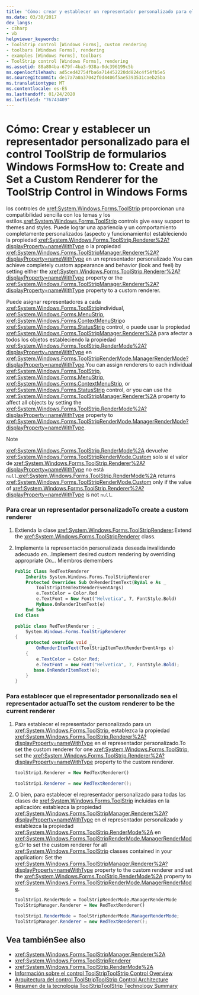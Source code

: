 ```yaml
---
title: 'Cómo: crear y establecer un representador personalizado para el control ToolStrip'
ms.date: 03/30/2017
dev_langs:
- csharp
- vb
helpviewer_keywords:
- ToolStrip control [Windows Forms], custom rendering
- toolbars [Windows Forms], rendering
- examples [Windows Forms], toolbars
- ToolStrip control [Windows Forms], rendering
ms.assetid: 88a804ba-679f-4ba3-938a-0dc396199c5b
ms.openlocfilehash: ad5ced42754fba6a714452220dd824c4f54fb5e5
ms.sourcegitcommit: de17a7a0a37042f0d4406f5ae5393531caeb25ba
ms.translationtype: MT
ms.contentlocale: es-ES
ms.lasthandoff: 01/24/2020
ms.locfileid: "76743409"
---
```

# <a name="how-to-create-and-set-a-custom-renderer-for-the-toolstrip-control-in-windows-forms"></a><span data-ttu-id="db4a2-102">Cómo: Crear y establecer un representador personalizado para el control ToolStrip de formularios Windows Forms</span><span class="sxs-lookup"><span data-stu-id="db4a2-102">How to: Create and Set a Custom Renderer for the ToolStrip Control in Windows Forms</span></span>
<span data-ttu-id="db4a2-103">los controles de <xref:System.Windows.Forms.ToolStrip> proporcionan una compatibilidad sencilla con los temas y los estilos.</span><span class="sxs-lookup"><span data-stu-id="db4a2-103"><xref:System.Windows.Forms.ToolStrip> controls give easy support to themes and styles.</span></span> <span data-ttu-id="db4a2-104">Puede lograr una apariencia y un comportamiento completamente personalizados (aspecto y funcionamiento) estableciendo la propiedad <xref:System.Windows.Forms.ToolStrip.Renderer%2A?displayProperty=nameWithType> o la propiedad <xref:System.Windows.Forms.ToolStripManager.Renderer%2A?displayProperty=nameWithType> en un representador personalizado.</span><span class="sxs-lookup"><span data-stu-id="db4a2-104">You can achieve completely custom appearance and behavior (look and feel) by setting either the <xref:System.Windows.Forms.ToolStrip.Renderer%2A?displayProperty=nameWithType> property or the <xref:System.Windows.Forms.ToolStripManager.Renderer%2A?displayProperty=nameWithType> property to a custom renderer.</span></span>  
  
 <span data-ttu-id="db4a2-105">Puede asignar representadores a cada <xref:System.Windows.Forms.ToolStrip>individual, <xref:System.Windows.Forms.MenuStrip>, <xref:System.Windows.Forms.ContextMenuStrip>o <xref:System.Windows.Forms.StatusStrip> control, o puede usar la propiedad <xref:System.Windows.Forms.ToolStripManager.Renderer%2A> para afectar a todos los objetos estableciendo la propiedad <xref:System.Windows.Forms.ToolStrip.RenderMode%2A?displayProperty=nameWithType> en <xref:System.Windows.Forms.ToolStripRenderMode.ManagerRenderMode?displayProperty=nameWithType>.</span><span class="sxs-lookup"><span data-stu-id="db4a2-105">You can assign renderers to each individual <xref:System.Windows.Forms.ToolStrip>, <xref:System.Windows.Forms.MenuStrip>, <xref:System.Windows.Forms.ContextMenuStrip>, or <xref:System.Windows.Forms.StatusStrip> control, or you can use the <xref:System.Windows.Forms.ToolStripManager.Renderer%2A> property to affect all objects by setting the <xref:System.Windows.Forms.ToolStrip.RenderMode%2A?displayProperty=nameWithType> property to <xref:System.Windows.Forms.ToolStripRenderMode.ManagerRenderMode?displayProperty=nameWithType>.</span></span>  
  
> [!NOTE]
> <span data-ttu-id="db4a2-106"><xref:System.Windows.Forms.ToolStrip.RenderMode%2A> devuelve <xref:System.Windows.Forms.ToolStripRenderMode.Custom> solo si el valor de <xref:System.Windows.Forms.ToolStrip.Renderer%2A?displayProperty=nameWithType> no está `null`.</span><span class="sxs-lookup"><span data-stu-id="db4a2-106"><xref:System.Windows.Forms.ToolStrip.RenderMode%2A> returns <xref:System.Windows.Forms.ToolStripRenderMode.Custom> only if the value of <xref:System.Windows.Forms.ToolStrip.Renderer%2A?displayProperty=nameWithType> is not `null`.</span></span>  
  
### <a name="to-create-a-custom-renderer"></a><span data-ttu-id="db4a2-107">Para crear un representador personalizado</span><span class="sxs-lookup"><span data-stu-id="db4a2-107">To create a custom renderer</span></span>  
  
1. <span data-ttu-id="db4a2-108">Extienda la clase <xref:System.Windows.Forms.ToolStripRenderer>.</span><span class="sxs-lookup"><span data-stu-id="db4a2-108">Extend the <xref:System.Windows.Forms.ToolStripRenderer> class.</span></span>  
  
2. <span data-ttu-id="db4a2-109">Implemente la representación personalizada deseada invalidando adecuado *en...*</span><span class="sxs-lookup"><span data-stu-id="db4a2-109">Implement desired custom rendering by overriding appropriate *On…*</span></span> <span data-ttu-id="db4a2-110">Miembros de</span><span class="sxs-lookup"><span data-stu-id="db4a2-110">members</span></span>  
  
    ```vb  
    Public Class RedTextRenderer  
        Inherits System.Windows.Forms.ToolStripRenderer  
        Protected Overrides Sub OnRenderItemText(ByVal e As _  
            ToolStripItemTextRenderEventArgs)   
            e.TextColor = Color.Red  
            e.TextFont = New Font("Helvetica", 7, FontStyle.Bold)  
            MyBase.OnRenderItemText(e)  
        End Sub  
    End Class  
    ```  
  
    ```csharp  
    public class RedTextRenderer : _  
        System.Windows.Forms.ToolStripRenderer  
    {  
        protected override void _  
            OnRenderItemText(ToolStripItemTextRenderEventArgs e)  
        {  
            e.TextColor = Color.Red;  
            e.TextFont = new Font("Helvetica", 7, FontStyle.Bold);  
           base.OnRenderItemText(e);  
        }  
    }  
    ```  
  
### <a name="to-set-the-custom-renderer-to-be-the-current-renderer"></a><span data-ttu-id="db4a2-111">Para establecer que el representador personalizado sea el representador actual</span><span class="sxs-lookup"><span data-stu-id="db4a2-111">To set the custom renderer to be the current renderer</span></span>  
  
1. <span data-ttu-id="db4a2-112">Para establecer el representador personalizado para un <xref:System.Windows.Forms.ToolStrip>, establezca la propiedad <xref:System.Windows.Forms.ToolStrip.Renderer%2A?displayProperty=nameWithType> en el representador personalizado.</span><span class="sxs-lookup"><span data-stu-id="db4a2-112">To set the custom renderer for one <xref:System.Windows.Forms.ToolStrip>, set the <xref:System.Windows.Forms.ToolStrip.Renderer%2A?displayProperty=nameWithType> property to the custom renderer.</span></span>  
  
    ```vb  
    toolStrip1.Renderer = New RedTextRenderer()  
    ```  
  
    ```csharp  
    toolStrip1.Renderer = new RedTextRenderer();  
    ```  
  
2. <span data-ttu-id="db4a2-113">O bien, para establecer el representador personalizado para todas las clases de <xref:System.Windows.Forms.ToolStrip> incluidas en la aplicación: establezca la propiedad <xref:System.Windows.Forms.ToolStripManager.Renderer%2A?displayProperty=nameWithType> en el representador personalizado y establezca la propiedad <xref:System.Windows.Forms.ToolStrip.RenderMode%2A> en <xref:System.Windows.Forms.ToolStripRenderMode.ManagerRenderMode>.</span><span class="sxs-lookup"><span data-stu-id="db4a2-113">Or to set the custom renderer for all <xref:System.Windows.Forms.ToolStrip> classes contained in your application: Set the <xref:System.Windows.Forms.ToolStripManager.Renderer%2A?displayProperty=nameWithType> property to the custom renderer and set the <xref:System.Windows.Forms.ToolStrip.RenderMode%2A> property to <xref:System.Windows.Forms.ToolStripRenderMode.ManagerRenderMode>.</span></span>  
  
    ```vb  
    toolStrip1.RenderMode = ToolStripRenderMode.ManagerRenderMode  
    ToolStripManager.Renderer = New RedTextRenderer()  
    ```  
  
    ```csharp  
    toolStrip1.RenderMode = ToolStripRenderMode.ManagerRenderMode;  
    ToolStripManager.Renderer = new RedTextRenderer();  
    ```  
  
## <a name="see-also"></a><span data-ttu-id="db4a2-114">Vea también</span><span class="sxs-lookup"><span data-stu-id="db4a2-114">See also</span></span>

- <xref:System.Windows.Forms.ToolStripManager.Renderer%2A>
- <xref:System.Windows.Forms.ToolStripRenderer>
- <xref:System.Windows.Forms.ToolStrip.RenderMode%2A>
- [<span data-ttu-id="db4a2-115">Información sobre el control ToolStrip</span><span class="sxs-lookup"><span data-stu-id="db4a2-115">ToolStrip Control Overview</span></span>](toolstrip-control-overview-windows-forms.md)
- [<span data-ttu-id="db4a2-116">Arquitectura del control ToolStrip</span><span class="sxs-lookup"><span data-stu-id="db4a2-116">ToolStrip Control Architecture</span></span>](toolstrip-control-architecture.md)
- [<span data-ttu-id="db4a2-117">Resumen de la tecnología ToolStrip</span><span class="sxs-lookup"><span data-stu-id="db4a2-117">ToolStrip Technology Summary</span></span>](toolstrip-technology-summary.md)
